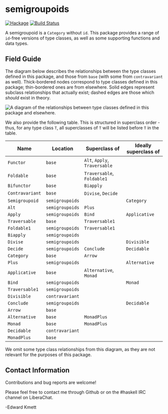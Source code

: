 semigroupoids
=============

[![Hackage](https://img.shields.io/hackage/v/semigroupoids.svg)](https://hackage.haskell.org/package/semigroupoids) [![Build Status](https://github.com/ekmett/semigroupoids/workflows/Haskell-CI/badge.svg)](https://github.com/ekmett/semigroupoids/actions?query=workflow%3AHaskell-CI)

A semigroupoid is a `Category` without `id`. This package provides a range of 
`id`-free versions of type classes, as well as some supporting functions and
data types.

Field Guide
-----------

The diagram below describes the relationships between the type classes defined
in this package, and those from `base` (with some from `contravariant` as well). Thick-bordered
nodes correspond to type classes defined in this package; thin-bordered ones are
from elsewhere. Solid edges represent subclass relationships that actually
exist; dashed edges are those which _should_ exist in theory.

![A diagram of the relationships between type classes defined in this package and elsewhere.](https://raw.github.com/ekmett/semigroupoids/master/img/classes.svg)

We also provide the following table. This is structured in superclass order -
thus, for any type class `T`, all superclasses of `T` will be listed before `T`
in the table.

|**Name**|**Location**|**Superclass of**|**Ideally superclass of**|
|--------|------------|-----------------|-------------------------|
|`Functor`|`base`|`Alt`, `Apply`, `Traversable`||
|`Foldable`|`base`|`Traversable`, `Foldable1`||
|`Bifunctor`|`base`|`Biapply`||
|`Contravariant`|`base`|`Divise`, `Decide`||
|`Semigroupoid`|`semigroupoids`||`Category`|
|`Alt`|`semigroupoids`|`Plus`||
|`Apply`|`semigroupoids`|`Bind`|`Applicative`|
|`Traversable`|`base`|`Traversable1`||
|`Foldable1`|`semigroupoids`|`Traversable1`||
|`Biapply`|`semigroupoids`|||
|`Divise`|`semigroupoids`||`Divisible`|
|`Decide`|`semigroupoids`|`Conclude`|`Decidable`|
|`Category`|`base`|`Arrow`||
|`Plus`|`semigroupoids`||`Alternative`|
|`Applicative`|`base`|`Alternative`, `Monad`||
|`Bind`|`semigroupoids`||`Monad`|
|`Traversable1`|`semigroupoids`|||
|`Divisible`|`contravariant`|||
|`Conclude`|`semigroupoids`||`Decidable`|
|`Arrow`|`base`|||
|`Alternative`|`base`|`MonadPlus`||
|`Monad`|`base`|`MonadPlus`||
|`Decidable`|`contravariant`|||
|`MonadPlus`|`base`|||

We omit some type class relationships from this diagram, as they are not
relevant for the purposes of this package.

Contact Information
-------------------

Contributions and bug reports are welcome!

Please feel free to contact me through Github or on the #haskell IRC channel on
LiberaChat.

-Edward Kmett
